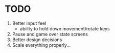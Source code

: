 # TODO
1. Better input feel
    - ability to hold down movement/rotate keys
2. Pause and game over state screens
3. Better design decisions
4. Scale everything properly...
